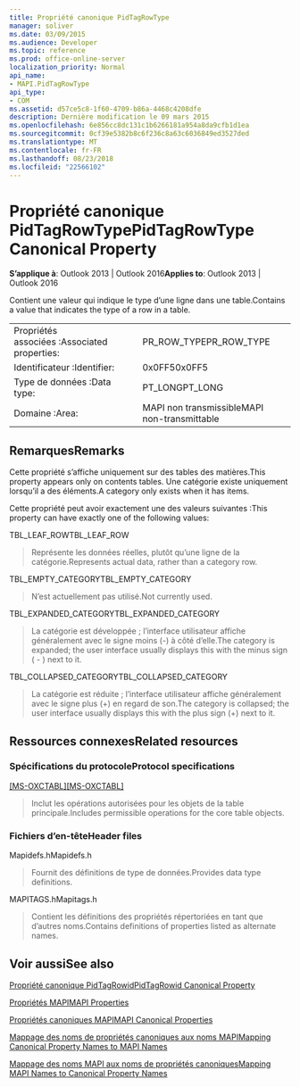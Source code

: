 ```yaml
---
title: Propriété canonique PidTagRowType
manager: soliver
ms.date: 03/09/2015
ms.audience: Developer
ms.topic: reference
ms.prod: office-online-server
localization_priority: Normal
api_name:
- MAPI.PidTagRowType
api_type:
- COM
ms.assetid: d57ce5c8-1f60-4709-b86a-4468c4208dfe
description: Dernière modification le 09 mars 2015
ms.openlocfilehash: 6e856cc8dc131c1b6266181a954a8da9cfb1d1ea
ms.sourcegitcommit: 0cf39e5382b8c6f236c8a63c6036849ed3527ded
ms.translationtype: MT
ms.contentlocale: fr-FR
ms.lasthandoff: 08/23/2018
ms.locfileid: "22566102"
---
```

# <a name="pidtagrowtype-canonical-property"></a><span data-ttu-id="f7ece-103">Propriété canonique PidTagRowType</span><span class="sxs-lookup"><span data-stu-id="f7ece-103">PidTagRowType Canonical Property</span></span>

  
  
<span data-ttu-id="f7ece-104">**S’applique à**: Outlook 2013 | Outlook 2016</span><span class="sxs-lookup"><span data-stu-id="f7ece-104">**Applies to**: Outlook 2013 | Outlook 2016</span></span> 
  
<span data-ttu-id="f7ece-105">Contient une valeur qui indique le type d’une ligne dans une table.</span><span class="sxs-lookup"><span data-stu-id="f7ece-105">Contains a value that indicates the type of a row in a table.</span></span>
  
|||
|:-----|:-----|
|<span data-ttu-id="f7ece-106">Propriétés associées :</span><span class="sxs-lookup"><span data-stu-id="f7ece-106">Associated properties:</span></span>  <br/> |<span data-ttu-id="f7ece-107">PR_ROW_TYPE</span><span class="sxs-lookup"><span data-stu-id="f7ece-107">PR_ROW_TYPE</span></span>  <br/> |
|<span data-ttu-id="f7ece-108">Identificateur :</span><span class="sxs-lookup"><span data-stu-id="f7ece-108">Identifier:</span></span>  <br/> |<span data-ttu-id="f7ece-109">0x0FF5</span><span class="sxs-lookup"><span data-stu-id="f7ece-109">0x0FF5</span></span>  <br/> |
|<span data-ttu-id="f7ece-110">Type de données :</span><span class="sxs-lookup"><span data-stu-id="f7ece-110">Data type:</span></span>  <br/> |<span data-ttu-id="f7ece-111">PT_LONG</span><span class="sxs-lookup"><span data-stu-id="f7ece-111">PT_LONG</span></span>  <br/> |
|<span data-ttu-id="f7ece-112">Domaine :</span><span class="sxs-lookup"><span data-stu-id="f7ece-112">Area:</span></span>  <br/> |<span data-ttu-id="f7ece-113">MAPI non transmissible</span><span class="sxs-lookup"><span data-stu-id="f7ece-113">MAPI non-transmittable</span></span>  <br/> |
   
## <a name="remarks"></a><span data-ttu-id="f7ece-114">Remarques</span><span class="sxs-lookup"><span data-stu-id="f7ece-114">Remarks</span></span>

<span data-ttu-id="f7ece-115">Cette propriété s’affiche uniquement sur des tables des matières.</span><span class="sxs-lookup"><span data-stu-id="f7ece-115">This property appears only on contents tables.</span></span> <span data-ttu-id="f7ece-116">Une catégorie existe uniquement lorsqu’il a des éléments.</span><span class="sxs-lookup"><span data-stu-id="f7ece-116">A category only exists when it has items.</span></span>
  
<span data-ttu-id="f7ece-117">Cette propriété peut avoir exactement une des valeurs suivantes :</span><span class="sxs-lookup"><span data-stu-id="f7ece-117">This property can have exactly one of the following values:</span></span>
  
<span data-ttu-id="f7ece-118">TBL_LEAF_ROW</span><span class="sxs-lookup"><span data-stu-id="f7ece-118">TBL_LEAF_ROW</span></span> 
  
> <span data-ttu-id="f7ece-119">Représente les données réelles, plutôt qu’une ligne de la catégorie.</span><span class="sxs-lookup"><span data-stu-id="f7ece-119">Represents actual data, rather than a category row.</span></span>
    
<span data-ttu-id="f7ece-120">TBL_EMPTY_CATEGORY</span><span class="sxs-lookup"><span data-stu-id="f7ece-120">TBL_EMPTY_CATEGORY</span></span> 
  
> <span data-ttu-id="f7ece-121">N’est actuellement pas utilisé.</span><span class="sxs-lookup"><span data-stu-id="f7ece-121">Not currently used.</span></span>
    
<span data-ttu-id="f7ece-122">TBL_EXPANDED_CATEGORY</span><span class="sxs-lookup"><span data-stu-id="f7ece-122">TBL_EXPANDED_CATEGORY</span></span> 
  
> <span data-ttu-id="f7ece-123">La catégorie est développée ; l’interface utilisateur affiche généralement avec le signe moins (-) à côté d’elle.</span><span class="sxs-lookup"><span data-stu-id="f7ece-123">The category is expanded; the user interface usually displays this with the minus sign ( - ) next to it.</span></span>
    
<span data-ttu-id="f7ece-124">TBL_COLLAPSED_CATEGORY</span><span class="sxs-lookup"><span data-stu-id="f7ece-124">TBL_COLLAPSED_CATEGORY</span></span> 
  
> <span data-ttu-id="f7ece-125">La catégorie est réduite ; l’interface utilisateur affiche généralement avec le signe plus (+) en regard de son.</span><span class="sxs-lookup"><span data-stu-id="f7ece-125">The category is collapsed; the user interface usually displays this with the plus sign (+) next to it.</span></span>
    
## <a name="related-resources"></a><span data-ttu-id="f7ece-126">Ressources connexes</span><span class="sxs-lookup"><span data-stu-id="f7ece-126">Related resources</span></span>

### <a name="protocol-specifications"></a><span data-ttu-id="f7ece-127">Spécifications du protocole</span><span class="sxs-lookup"><span data-stu-id="f7ece-127">Protocol specifications</span></span>

<span data-ttu-id="f7ece-128">[[MS-OXCTABL]](http://msdn.microsoft.com/library/d33612dc-36a8-4623-8a26-c156cf8aae4b%28Office.15%29.aspx)</span><span class="sxs-lookup"><span data-stu-id="f7ece-128">[[MS-OXCTABL]](http://msdn.microsoft.com/library/d33612dc-36a8-4623-8a26-c156cf8aae4b%28Office.15%29.aspx)</span></span>
  
> <span data-ttu-id="f7ece-129">Inclut les opérations autorisées pour les objets de la table principale.</span><span class="sxs-lookup"><span data-stu-id="f7ece-129">Includes permissible operations for the core table objects.</span></span>
    
### <a name="header-files"></a><span data-ttu-id="f7ece-130">Fichiers d’en-tête</span><span class="sxs-lookup"><span data-stu-id="f7ece-130">Header files</span></span>

<span data-ttu-id="f7ece-131">Mapidefs.h</span><span class="sxs-lookup"><span data-stu-id="f7ece-131">Mapidefs.h</span></span>
  
> <span data-ttu-id="f7ece-132">Fournit des définitions de type de données.</span><span class="sxs-lookup"><span data-stu-id="f7ece-132">Provides data type definitions.</span></span>
    
<span data-ttu-id="f7ece-133">MAPITAGS.h</span><span class="sxs-lookup"><span data-stu-id="f7ece-133">Mapitags.h</span></span>
  
> <span data-ttu-id="f7ece-134">Contient les définitions des propriétés répertoriées en tant que d’autres noms.</span><span class="sxs-lookup"><span data-stu-id="f7ece-134">Contains definitions of properties listed as alternate names.</span></span>
    
## <a name="see-also"></a><span data-ttu-id="f7ece-135">Voir aussi</span><span class="sxs-lookup"><span data-stu-id="f7ece-135">See also</span></span>



[<span data-ttu-id="f7ece-136">Propriété canonique PidTagRowid</span><span class="sxs-lookup"><span data-stu-id="f7ece-136">PidTagRowid Canonical Property</span></span>](pidtagrowid-canonical-property.md)


[<span data-ttu-id="f7ece-137">Propriétés MAPI</span><span class="sxs-lookup"><span data-stu-id="f7ece-137">MAPI Properties</span></span>](mapi-properties.md)
  
[<span data-ttu-id="f7ece-138">Propriétés canoniques MAPI</span><span class="sxs-lookup"><span data-stu-id="f7ece-138">MAPI Canonical Properties</span></span>](mapi-canonical-properties.md)
  
[<span data-ttu-id="f7ece-139">Mappage des noms de propriétés canoniques aux noms MAPI</span><span class="sxs-lookup"><span data-stu-id="f7ece-139">Mapping Canonical Property Names to MAPI Names</span></span>](mapping-canonical-property-names-to-mapi-names.md)
  
[<span data-ttu-id="f7ece-140">Mappage des noms MAPI aux noms de propriétés canoniques</span><span class="sxs-lookup"><span data-stu-id="f7ece-140">Mapping MAPI Names to Canonical Property Names</span></span>](mapping-mapi-names-to-canonical-property-names.md)

